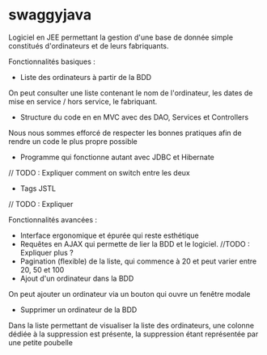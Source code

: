 # swaggyjava

Logiciel en JEE permettant la gestion d'une base de donnée simple constitués d'ordinateurs et de leurs fabriquants.


Fonctionnalités basiques :
- Liste des ordinateurs à partir de la BDD 

On peut consulter une liste contenant le nom de l'ordinateur, les dates de mise en service / hors service, le fabriquant.
- Structure du code en en MVC avec des DAO, Services et Controllers

Nous nous sommes efforcé de respecter les bonnes pratiques afin de rendre un code le plus propre possible
- Programme qui fonctionne autant avec JDBC et Hibernate

// TODO : Expliquer comment on switch entre les deux
- Tags JSTL

// TODO : Expliquer


Fonctionnalités avancées :
- Interface ergonomique et épurée qui reste esthétique
- Requêtes en AJAX qui permette de lier la BDD et le logiciel. //TODO : Expliquer plus ?
- Pagination (flexible) de la liste, qui commence à 20 et peut varier entre 20, 50 et 100
- Ajout d'un ordinateur dans la BDD

On peut ajouter un ordinateur via un bouton qui ouvre un fenêtre modale
- Supprimer un ordinateur de la BDD

Dans la liste permettant de visualiser la liste des ordinateurs, une colonne dédiée à la suppression est présente, la suppression étant représentée par une petite poubelle
